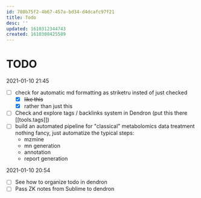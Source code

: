 ```yaml
---
id: 780b75f2-4b67-457a-bd34-d4dcafc97f21
title: Todo
desc: ''
updated: 1610312344743
created: 1610308425589
---
```


# TODO



2021-01-10 21:45

- [ ] check for automatic md formatting as striketru insted of just checked
    - [x] ~~like this~~
    - [x] rather than just this 

- [ ] Check and explore tags / backlinks system in Dendron (put this there [[tools.tags]]) 
- [ ] build an automated pipeline for "classical" metabolomics data treatment
nothing fancy, just automatize the typical steps:
    - mzmine
    - mn generation
    - annotation
    - report generation

2021-01-10 20:54 
- [ ] See how to organize todo in dendron
- [ ] Pass ZK notes from Sublime to dendron
